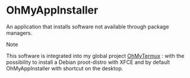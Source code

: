 # OhMyAppInstaller

An application that installs software not available through package managers.

> [!NOTE]
> This software is integrated into my global project [OhMyTermux](https://github.com/GiGiDKR/OhMyTermux) : with the possibility to install a Debian proot-distro with XFCE and by default OhMyAppInstaller with shortcut on the desktop.
